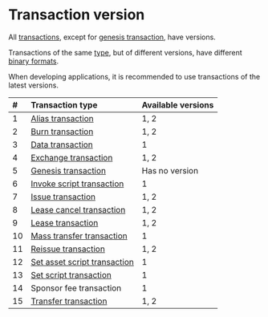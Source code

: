 # Transaction version

All [transactions](/en/blockchain/transaction), except for [genesis transaction](/en/blockchain/transaction-type/genesis-transaction), have versions.

Transactions of the same [type](/en/blockchain/transaction-type), but of different versions, have different [binary formats](/en/blockchain/binary-format/transaction-binary-format).

When developing applications, it is recommended to use transactions of the latest versions.

| # | Transaction type | Available versions |
| :--- | :--- | :--- |
| 1 | [Alias transaction](/en/blockchain/transaction-type/alias-transaction) | 1, 2 |
| 2 | [Burn transaction](/en/blockchain/transaction-type/burn-transaction) | 1, 2 |
| 3 | [Data transaction](/en/blockchain/transaction-type/data-transaction) | 1 |
| 4 | [Exchange transaction](/en/blockchain/transaction-type/exchange-transaction) | 1, 2 |
| 5 | [Genesis transaction](/en/blockchain/transaction-type/genesis-transaction) | Has no version |
| 6 | [Invoke script transaction](/en/blockchain/transaction-type/invoke-script-transaction) | 1 |
| 7 | [Issue transaction](/en/blockchain/transaction-type/issue-transaction) | 1, 2 |
| 8 | [Lease cancel transaction](/en/blockchain/transaction-type/lease-cancel-transaction) | 1, 2 |
| 9 | [Lease transaction](/en/blockchain/transaction-type/lease-transaction) | 1, 2 |
| 10 | [Mass transfer transaction](/en/blockchain/transaction-type/mass-transfer-transaction) | 1 |
| 11 | [Reissue transaction](/en/blockchain/transaction-type/reissue-transaction) | 1, 2 |
| 12 | [Set asset script transaction](/en/blockchain/transaction-type/set-asset-script-transaction) | 1 |
| 13 | [Set script transaction](/en/blockchain/transaction-type/set-script-transaction) | 1 |
| 14 | Sponsor fee transaction | 1 |
| 15 | [Transfer transaction](/en/blockchain/transaction-type/transfer-transaction) | 1, 2 |
